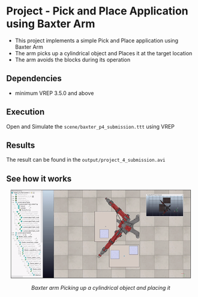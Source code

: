 # Project - Pick and Place Application using Baxter Arm

* This project implements a simple Pick and Place application using Baxter Arm
* The arm picks up a cylindrical object and Places it at the target location
* The arm avoids the blocks during its operation

## Dependencies
* minimum VREP 3.5.0 and above

## Execution
Open and Simulate the `scene/baxter_p4_submission.ttt` using VREP

## Results 
The result can be found in the `output/project_4_submission.avi`

## See how it works

<p align="center">
<img src="images/Output.gif" alt="output" width="480">
</p>
<p align="center">
<em>Baxter arm Picking up a cylindrical object and placing it</em>
</p>
